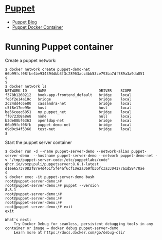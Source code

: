 # [Puppet](https://www.puppet.com/)

- [Puppet Blog](https://www.puppet.com/blog)
- [Puppet Docker Container](https://hub.docker.com/r/voxpupuli/container-puppetserver)

# Running Puppet container

Create a puppet network:

```
$ docker network create puppet-demo-net
66b99fcf08fbe4be934394dbb3f3c28963acc4bb53ce793ba7df789a3a9da851
$
$
$ docker network ls
NETWORK ID     NAME                        DRIVER    SCOPE
f378b1260212   book-app-frontend_default   bridge    local
fe5f2e14a10c   bridge                      bridge    local
2c24dd4c6e80   cassandra-net               bridge    local
c5f8e17ee95e   host                        host      local
be56ceec6851   my_puppet_net               bridge    local
ff0723b8a8e8   none                        null      local
b3de88bf6363   openldap-net                bridge    local
66b99fcf08fb   puppet-demo-net             bridge    local
09d0c94f5368   test-net                    bridge    local
$
```

Start the puppet server container

```
$ docker run -d --name puppet-server-demo --network-alias puppet-server-demo  --hostname puppet-server-demo --network puppet-demo-net -v "/tmp/puppet-server-code:/etc/puppetlabs/code" ghcr.io/voxpupuli/puppetserver:8.6.1-latest
d1ee65737082f87e4d461f5fe4af6cf10e2a369fb36fc3a3304177a1d58470ae
$
$ docker exec -it puppet-server-demo bash
root@puppet-server-demo:/# 
root@puppet-server-demo:/# puppet --version
8.8.1
root@puppet-server-demo:/# 
root@puppet-server-demo:/# 
root@puppet-server-demo:/# 
root@puppet-server-demo:/# exit
exit

What's next:
    Try Docker Debug for seamless, persistent debugging tools in any container or image → docker debug puppet-server-demo
    Learn more at https://docs.docker.com/go/debug-cli/
```
